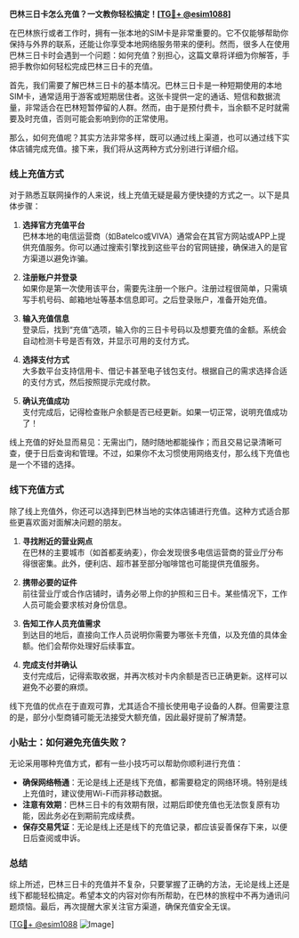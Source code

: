 **巴林三日卡怎么充值？一文教你轻松搞定！[[TG💪+ @esim1088](https://t.me/s/esim1088)]**

在巴林旅行或者工作时，拥有一张本地的SIM卡是非常重要的。它不仅能够帮助你保持与外界的联系，还能让你享受本地网络服务带来的便利。然而，很多人在使用巴林三日卡时会遇到一个问题：如何充值？别担心，这篇文章将详细为你解答，手把手教你如何轻松完成巴林三日卡的充值。

首先，我们需要了解巴林三日卡的基本情况。巴林三日卡是一种短期使用的本地SIM卡，通常适用于游客或短期居住者。这张卡提供一定的通话、短信和数据流量，非常适合在巴林短暂停留的人群。然而，由于是预付费卡，当余额不足时就需要及时充值，否则可能会影响到你的正常使用。

那么，如何充值呢？其实方法非常多样，既可以通过线上渠道，也可以通过线下实体店铺完成充值。接下来，我们将从这两种方式分别进行详细介绍。

### 线上充值方式

对于熟悉互联网操作的人来说，线上充值无疑是最方便快捷的方式之一。以下是具体步骤：

1. **选择官方充值平台**  
   巴林本地的电信运营商（如Batelco或VIVA）通常会在其官方网站或APP上提供充值服务。你可以通过搜索引擎找到这些平台的官网链接，确保进入的是官方渠道以避免诈骗。

2. **注册账户并登录**  
   如果你是第一次使用该平台，需要先注册一个账户。注册过程很简单，只需填写手机号码、邮箱地址等基本信息即可。之后登录账户，准备开始充值。

3. **输入充值信息**  
   登录后，找到“充值”选项，输入你的三日卡号码以及想要充值的金额。系统会自动检测卡号是否有效，并显示可用的支付方式。

4. **选择支付方式**  
   大多数平台支持信用卡、借记卡甚至电子钱包支付。根据自己的需求选择合适的支付方式，然后按照提示完成付款。

5. **确认充值成功**  
   支付完成后，记得检查账户余额是否已经更新。如果一切正常，说明充值成功了！

线上充值的好处显而易见：无需出门，随时随地都能操作；而且交易记录清晰可查，便于日后查询和管理。不过，如果你不太习惯使用网络支付，那么线下充值也是一个不错的选择。

### 线下充值方式

除了线上充值外，你还可以选择到巴林当地的实体店铺进行充值。这种方式适合那些更喜欢面对面解决问题的朋友。

1. **寻找附近的营业网点**  
   在巴林的主要城市（如首都麦纳麦），你会发现很多电信运营商的营业厅分布得很密集。此外，便利店、超市甚至部分咖啡馆也可能提供充值服务。

2. **携带必要的证件**  
   前往营业厅或合作店铺时，请务必带上你的护照和三日卡。某些情况下，工作人员可能会要求核对身份信息。

3. **告知工作人员充值需求**  
   到达目的地后，直接向工作人员说明你需要为哪张卡充值，以及充值的具体金额。他们会帮你处理好后续事宜。

4. **完成支付并确认**  
   支付完成后，记得索取收据，并再次核对卡内余额是否已正确更新。这样可以避免不必要的麻烦。

线下充值的优点在于直观可靠，尤其适合不擅长使用电子设备的人群。但需要注意的是，部分小型商铺可能无法接受大额充值，因此最好提前了解清楚。

### 小贴士：如何避免充值失败？

无论采用哪种充值方式，都有一些小技巧可以帮助你顺利进行充值：

- **确保网络畅通**：无论是线上还是线下充值，都需要稳定的网络环境。特别是线上充值时，建议使用Wi-Fi而非移动数据。
- **注意有效期**：巴林三日卡的有效期有限，过期后即使充值也无法恢复原有功能，因此务必在到期前完成续费。
- **保存交易凭证**：无论是线上还是线下的充值记录，都应该妥善保存下来，以便日后查阅或申诉。

### 总结

综上所述，巴林三日卡的充值并不复杂，只要掌握了正确的方法，无论是线上还是线下都能轻松搞定。希望本文的内容对你有所帮助，在巴林的旅程中不再为通讯问题烦恼。最后，再次提醒大家关注官方渠道，确保充值安全无误。

[[TG💪+ @esim1088](https://t.me/s/esim1088) ![Image](https://i.postimg.cc/4NQfJmqS/Snipaste-2025-05-13-00-14-12.png)]